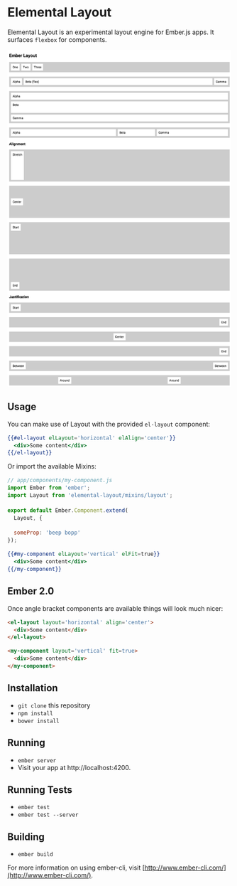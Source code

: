 # Elemental Layout

Elemental Layout is an experimental layout engine for Ember.js apps. It surfaces
`flexbox` for components.

![Preview](preview.png)

## Usage

You can make use of Layout with the provided `el-layout` component:

```handlebars
{{#el-layout elLayout='horizontal' elAlign='center'}}
  <div>Some content</div>
{{/el-layout}}
```

Or import the available Mixins:

```js
// app/components/my-component.js
import Ember from 'ember';
import Layout from 'elemental-layout/mixins/layout';

export default Ember.Component.extend(
  Layout, {

  someProp: 'beep bopp'
});
```

```handlebars
{{#my-component elLayout='vertical' elFit=true}}
  <div>Some content</div>
{{/my-component}}
```

## Ember 2.0

Once angle bracket components are available things will look much nicer:

```html
<el-layout layout='horizontal' align='center'>
  <div>Some content</div>
</el-layout>
```

```html
<my-component layout='vertical' fit=true>
  <div>Some content</div>
</my-component>
```

## Installation

* `git clone` this repository
* `npm install`
* `bower install`

## Running

* `ember server`
* Visit your app at http://localhost:4200.

## Running Tests

* `ember test`
* `ember test --server`

## Building

* `ember build`

For more information on using ember-cli, visit [http://www.ember-cli.com/](http://www.ember-cli.com/).
